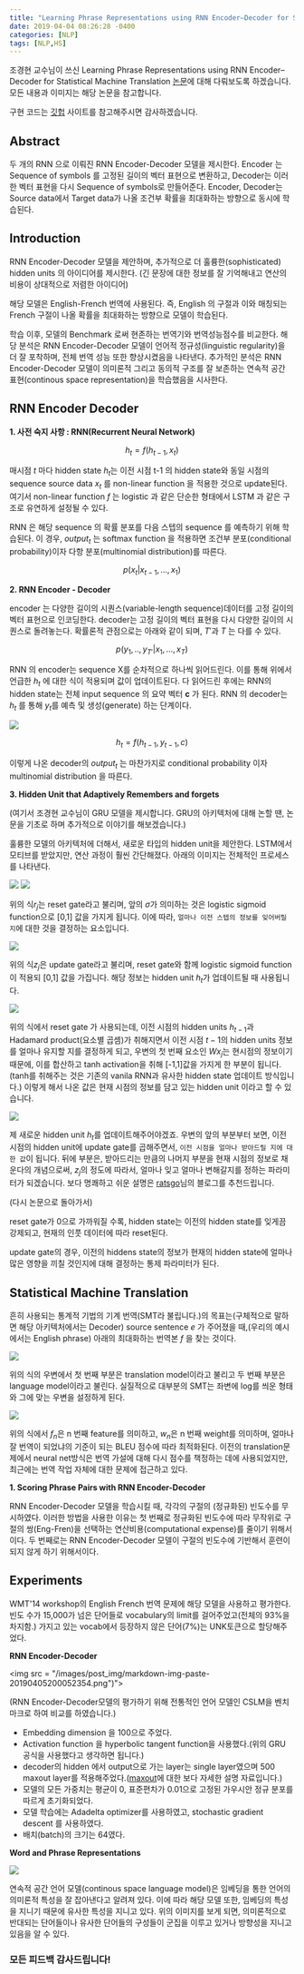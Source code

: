```yaml
---
title: "Learning Phrase Representations using RNN Encoder–Decoder for Statistical Machine Translation"
date: 2019-04-04 08:26:28 -0400
categories: [NLP]
tags: [NLP,HS]
---
```


조경현 교수님이 쓰신 Learning Phrase Representations using RNN Encoder–Decoder for Statistical Machine Translation [논문](https://www.aclweb.org/anthology/D14-1179)에 대해 다뤄보도록 하겠습니다. 모든 내용과 이미지는 해당 논문을 참고합니다.

구현 코드는 [깃헙](https://github.com/hskimim/Natural_language_Processing_self_study/tree/master/RNN_Seq2Seq) 사이트를 참고해주시면 감사하겠습니다.

## Abstract

두 개의 RNN 으로 이뤄진 RNN Encoder-Decoder 모델을 제시한다.
Encoder 는 Sequence of symbols 를 고정된 길이의 벡터 표현으로 변환하고, Decoder는 이러한 벡터 표현을 다시 Sequence of symbols로 만들어준다. Encoder, Decoder는 Source data에서 Target data가 나올 조건부 확률을 최대화하는 방향으로 동시에 학습된다.

## Introduction

RNN Encoder-Decoder 모델을 제안하며, 추가적으로 더 훌륭한(sophisticated) hidden units 의 아이디어를 제시한다. (긴 문장에 대한 정보를 잘 기억해내고 연산의 비용이 상대적으로 저렴한 아이디어)

해당 모델은 English-French 번역에 사용된다. 즉, English 의 구절과 이와 매칭되는 French 구절이 나올 확률을 최대화하는 방향으로 모델이 학습된다.

학습 이후, 모델의 Benchmark 로써 현존하는 번역기와 번역성능점수를 비교한다. 해당 분석은 RNN Encoder-Decoder 모델이 언어적 정규성(linguistic regularity)을 더 잘 포착하며, 전체 번역 성능 또한 향상시켰음을 나타낸다. 추가적인 분석은 RNN Encoder-Decoder 모델이 의미론적 그리고 동의적 구조를 잘 보존하는 연속적 공간 표현(continous space representation)을 학습했음을 시사한다.

## RNN Encoder Decoder

**1. 사전 숙지 사항 : RNN(Recurrent Neural Network)**

$$h_{t} = f(h_{t-1},x_{t})$$

매시점 $t$ 마다 hidden state $h_{t}$는 이전 시점 t-1 의 hidden state와 동일 시점의 sequence source data $x_{t}$ 를 non-linear function 을 적용한 것으로 update된다. 여기서 non-linear function $f$ 는 logistic 과 같은 단순한 형태에서 LSTM 과 같은 구조로 유연하게 설정될 수 있다.

RNN 은 해당 sequence 의 확률 분포를 다음 스텝의 sequence 를 예측하기 위해 학습된다. 이 경우, $output_{t}$ 는 softmax function 을 적용하면 조건부 분포(conditional probability)이자 다항 분포(multinomial distribution)를 따른다.

$$p(x_{t}|x_{t-1},...,x_{1})$$

**2. RNN  Encoder - Decoder**

encoder 는 다양한 길이의 시퀀스(variable-length sequence)데이터를  고정 길이의 벡터 표현으로 인코딩한다. decoder는 고정 길이의 벡터 표현을 다시 다양한 길이의 시퀀스로 돌려놓는다. 확률론적 관점으로는 아래와 같이 되며, $T'$과 $T$ 는 다를 수 있다.

$$p(y_{1},..,y_{T'}|x_{1},...,x_{T})$$


RNN 의 encoder는 sequence X를 순차적으로 하나씩 읽어드린다. 이를 통해 위에서 언급한 $h_t$ 에 대한 식이 적용되며 값이 업데이트된다. 다 읽어드린 후에는 RNN의 hidden state는 전체 input sequence 의 요약 벡터 **c** 가 된다. RNN 의 decoder는 $h_{t}$
를 통해 $y_{t}$를 예측 및 생성(generate) 하는 단계이다.

<img src = "/images/post_img/markdown-img-paste-20190405165911520.png">

$$h_{t} = f(h_{t-1},y_{t-1},c)$$

이렇게 나온 decoder의 $output_{t}$ 는 마찬가지로 conditional probability 이자 multinomial distribution 을 따른다.

**3. Hidden Unit that Adaptively Remembers and forgets**

(여기서 조경현 교수님이 GRU 모델을 제시합니다. GRU의 아키텍처에 대해 논할 땐, 논문을 기초로 하며 추가적으로 이야기를 해보겠습니다.)

훌륭한 모델의 아키텍처에 더해서, 새로운 타입의 hidden unit을 제안한다. LSTM에서 모티브를 받았지만, 연산 과정이 훨씬 간단해졌다. 아래의 이미지는 전체적인 프로세스를 나타낸다.


<img src = "/images/post_img/markdown-img-paste-20190405165934591.png">

<img src = "/images/post_img/markdown-img-paste-20190405170732991.png">

위의 식$r_{j}$는 reset gate라고 불리며, 앞의 $\sigma$가 의미하는 것은 logistic sigmoid function으로 [0,1] 값을 가지게 됩니다. 이에 따라, `얼마나 이전 스텝의 정보를 잊어버릴 지`에 대한 것을 결정하는 요소입니다.

<img src = "/images/post_img/markdown-img-paste-20190405170724448.png">

위의 식$z_{j}$은 update gate라고 불리며, reset gate와 함께 logistic sigmoid function이 적용되 [0,1] 값을 가집니다. 해당 정보는 hidden unit $h_t$가 업데이트될 때 사용됩니다.

<img src = "/images/post_img/markdown-img-paste-20190405171125203.png">

위의 식에서 reset gate 가 사용되는데, 이전 시점의 hidden units $h_{t-1}$과 Hadamard product(요소별 곱셈)가 취해지면서 이전 시점 $t-1$의 hidden units 정보를 얼마나 유지할 지를 결정하게 되고, 우변의 첫 번째 요소인 $Wx_{j}$는 현시점의 정보이기 때문에, 이를 합산하고 tanh activation을 취해 [-1,1]값을 가지게 한 부분이 됩니다. (tanh를 취해주는 것은 기존의 vanila RNN과 유사한 hidden state 업데이트 방식입니다.) 이렇게 해서 나온 값은 현재 시점의 정보를 담고 있는 hidden unit 이라고 할 수 있습니다.

<img src = "/images/post_img/markdown-img-paste-20190405171103264.png">

제 새로운 hidden unit $h_{t}$를 업데이트해주어야겠죠. 우변의 앞의 부분부터 보면, 이전 시점의 hidden unit에 update gate를 곱해주면서, ``이전 시점을 얼마나 받아드릴 지에 대한 값``이 됩니다. 뒤에 부분은, 받아드리는 만큼의 나머지 부분을 현재 시점의 정보로 채운다의 개념으로써, $z_j$의 정도에 따라서, 얼마나 잊고 얼마나 변해갈지를 정하는 파라미터가 되겠습니다. 보다 명쾌하고 쉬운 설명은 [ratsgo](https://ratsgo.github.io/deep%20learning/2017/05/13/GRU/)님의 블로그를 추천드립니다.

(다시 논문으로 돌아가서)

reset gate가 0으로 가까워질 수록, hidden state는 이전의 hidden state를 잊게끔 강제되고, 현재의 인풋 데이터에 따라 reset된다.

update gate의 경우, 이전의 hiddens state의 정보가 현재의 hidden state에 얼마나 많은 영향을 끼칠 것인지에 대해 결정하는 통제 파라미터가 된다.

## Statistical Machine Translation

흔히 사용되는 통계적 기법의 기계 번역(SMT라 불립니다.)의 목표는(구체적으로 말하면 해당 아키텍처에서는 Decoder) source sentence $e$ 가 주어졌을 때,(우리의 예시에서는 English phrase) 아래의 최대화하는 번역본 $f$ 을 찾는 것이다.

<img src = "/images/post_img/markdown-img-paste-20190405201524609.png">

위의 식의 우변에서 첫 번째 부분은 translation model이라고 불리고 두 번째 부분은 language model이라고 불린다. 실질적으로 대부분의 SMT는 좌변에 log를 씌운 형태와 그에 맞는 우변을 설정하게 된다.

<img src = "/images/post_img/markdown-img-paste-20190405201544270.png">

위의 식에서 $f_{n}$은 n 번째 feature를 의미하고, $w_{n}$은 n 번째 weight를 의미하며, 얼마나 잘 번역이 되었냐의 기준이 되는 BLEU 점수에 따라 최적화된다. 이전의 translation문제에서 neural net방식은 번역 가설에 대해 다시 점수를 책정하는 데에 사용되었지만, 최근에는 번역 작업 자체에 대한 문제에 접근하고 있다.

**1. Scoring Phrase Pairs with RNN Encoder-Decoder**

RNN Encoder-Decoder 모델을 학습시킬 때, 각각의 구절의 (정규화된) 빈도수를 무시하였다. 이러한 방법을 사용한 이유는 첫 번째로 정규화된 빈도수에 따라 무작위로 구절의 쌍(Eng-Fren)을 선택하는 연산비용(computational expense)를 줄이기 위해서이다. 두 번째로는 RNN Encoder-Decoder 모델이 구절의 빈도수에 기반해서 훈련이 되지 않게 하기 위해서이다.

## Experiments

WMT'14 workshop의 English French 번역 문제에 해당 모델을 사용하고 평가한다. 빈도 수가 15,000가 넘은 단어들로 vocabulary의 limit를 걸어주었고(전체의 93%을 차지함.) 가지고 있는 vocab에서 등장하지 않은 단어(7%)는 UNK토큰으로 할당해주었다.

**RNN Encoder-Decoder**

<img src = "/images/post_img/markdown-img-paste-20190405200052354.png")">

(RNN Encoder-Decoder모델의 평가하기 위해 전통적인 언어 모델인 CSLM을 벤치마크로 하여 비교를 하였습니다.)

- Embedding dimension 을 100으로 주었다.
- Activation function 을 hyperbolic tangent function을 사용했다.(위의 GRU 공식을 사용했다고 생각하면 됩니다.)
- decoder의 hidden 에서 output으로 가는 layer는 single layer였으며 500 maxout layer를 적용해주었다.([maxout](https://stats.stackexchange.com/questions/129698/what-is-maxout-in-neural-network)에 대한 보다 자세한 설명 자료입니다.)
- 모델의 모든 가중치는 평균이 0, 표준편차가 0.01으로 고정된 가우시안 정규 분포를 따르게 초기화되었다.
- 모델 학습에는 Adadelta optimizer를 사용하였고, stochastic gradient descent 를 사용하였다.
- 배치(batch)의 크기는 64였다.

**Word and Phrase Representations**

<img src = "/images/post_img/markdown-img-paste-20190405200858641.png">

연속적 공간 언어 모델(continous space language model)은 임베딩을 통한 언어의 의미론적 특성을 잘 잡아낸다고 알려져 있다. 이에 따라 해당 모델 또한, 임베딩의 특성을 지니기 때문에 유사한 특성을 지니고 있다. 위의 이미지를 보게 되면, 의미론적으로 반대되는 단어들이나 유사한 단어들의 구성들이 군집을 이루고 있거나 방향성을 지니고 있음을 알 수 있다.

### 모든 피드백 감사드립니다!
